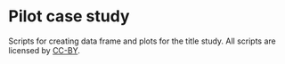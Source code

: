 # Pilot case study

Scripts for creating data frame and plots for the title study. All scripts are licensed by 
[CC-BY](https://creativecommons.org/licenses/by/4.0/).